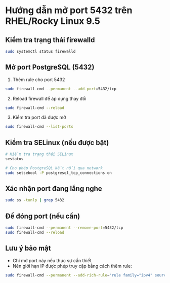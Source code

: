 # Hướng dẫn mở port 5432 trên RHEL/Rocky Linux 9.5

## Kiểm tra trạng thái firewalld
```bash
sudo systemctl status firewalld
```

## Mở port PostgreSQL (5432)

1. Thêm rule cho port 5432
```bash
sudo firewall-cmd --permanent --add-port=5432/tcp
```

2. Reload firewall để áp dụng thay đổi
```bash
sudo firewall-cmd --reload
```

3. Kiểm tra port đã được mở
```bash
sudo firewall-cmd --list-ports
```

## Kiểm tra SELinux (nếu được bật)
```bash
# Kiểm tra trạng thái SELinux
sestatus

# Cho phép PostgreSQL kết nối qua network
sudo setsebool -P postgresql_tcp_connections on
```

## Xác nhận port đang lắng nghe
```bash
sudo ss -tunlp | grep 5432
```

## Để đóng port (nếu cần)
```bash
sudo firewall-cmd --permanent --remove-port=5432/tcp
sudo firewall-cmd --reload
```

## Lưu ý bảo mật
- Chỉ mở port này nếu thực sự cần thiết
- Nên giới hạn IP được phép truy cập bằng cách thêm rule:
```bash
sudo firewall-cmd --permanent --add-rich-rule='rule family="ipv4" source address="192.168.1.0/24" port protocol="tcp" port="5432" accept'
```